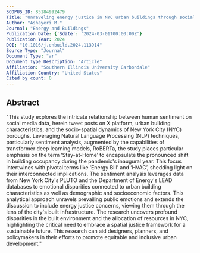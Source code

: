 ```yaml
---
SCOPUS_ID: 85184992479
Title: "Unraveling energy justice in NYC urban buildings through social media sentiment analysis and transformer deep learning"
Author: "Ashayeri M."
Journal: "Energy and Buildings"
Publication Date: {'$date': '2024-03-01T00:00:00Z'}
Publication Year: 2024
DOI: "10.1016/j.enbuild.2024.113914"
Source Type: "Journal"
Document Type: "ar"
Document Type Description: "Article"
Affiliation: "Southern Illinois University Carbondale"
Affiliation Country: "United States"
Cited by count: 0
---
```


## Abstract
"This study explores the intricate relationship between human sentiment on social media data, herein tweet posts on X platform, urban building characteristics, and the socio-spatial dynamics of New York City (NYC) boroughs. Leveraging Natural Language Processing (NLP) techniques, particularly sentiment analysis, augmented by the capabilities of transformer deep learning models, RoBERTa, the study places particular emphasis on the term ‘Stay-at-Home’ to encapsulate the pronounced shift in building occupancy during the pandemic's inaugural year. This focus intertwines with pivotal terms like ‘Energy Bill’ and ‘HVAC’, shedding light on their interconnected implications. The sentiment analysis leverages data from New York City's PLUTO and the Department of Energy's LEAD databases to emotional disparities connected to urban building characteristics as well as demographic and socioeconomic factors. This analytical approach unravels prevailing public emotions and extends the discussion to include energy justice concerns, viewing them through the lens of the city's built infrastructure. The research uncovers profound disparities in the built environment and the allocation of resources in NYC, highlighting the critical need to embrace a spatial justice framework for a sustainable future. This research can aid designers, planners, and policymakers in their efforts to promote equitable and inclusive urban development."
